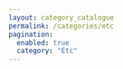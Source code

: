 ```yaml
---
layout: category_catalogue
permalink: /categories/etc
pagination:
  enabled: true
  category: "Etc"
---
```


